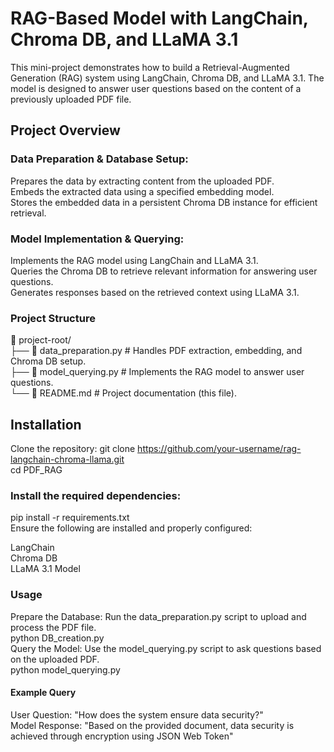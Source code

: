 # RAG-Based Model with LangChain, Chroma DB, and LLaMA 3.1
This mini-project demonstrates how to build a Retrieval-Augmented Generation (RAG) system using LangChain, Chroma DB, and LLaMA 3.1. The model is designed to answer user questions based on the content of a previously uploaded PDF file.

## Project Overview
### Data Preparation & Database Setup:

Prepares the data by extracting content from the uploaded PDF.  
Embeds the extracted data using a specified embedding model.  
Stores the embedded data in a persistent Chroma DB instance for efficient retrieval.  
### Model Implementation & Querying:

Implements the RAG model using LangChain and LLaMA 3.1.  
Queries the Chroma DB to retrieve relevant information for answering user questions.    
Generates responses based on the retrieved context using LLaMA 3.1.  
### Project Structure  
📁 project-root/  
├── 📄 data_preparation.py     # Handles PDF extraction, embedding, and Chroma DB setup.  
├── 📄 model_querying.py       # Implements the RAG model to answer user questions.  
└── 📄 README.md               # Project documentation (this file).  
## Installation
Clone the repository: 
git clone https://github.com/your-username/rag-langchain-chroma-llama.git  
cd PDF_RAG   
### Install the required dependencies:  

pip install -r requirements.txt  
Ensure the following are installed and properly configured:  

LangChain  
Chroma DB  
LLaMA 3.1 Model  
### Usage  
Prepare the Database: Run the data_preparation.py script to upload and process the PDF file.  
python DB_creation.py  
Query the Model: Use the model_querying.py script to ask questions based on the uploaded PDF.  
python model_querying.py  
#### Example Query
User Question: "How does the system ensure data security?"   
Model Response: "Based on the provided document, data security is achieved through encryption using JSON Web Token"   
